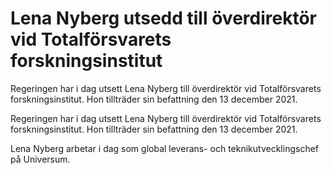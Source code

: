 # Lena Nyberg utsedd till överdirektör vid Totalförsvarets forskningsinstitut

Regeringen har i dag utsett Lena Nyberg till överdirektör vid Totalförsvarets forskningsinstitut. Hon tillträder sin befattning den 13 december 2021.



Regeringen har i dag utsett Lena Nyberg till överdirektör vid Totalförsvarets forskningsinstitut. Hon tillträder sin befattning den 13 december 2021.



Lena Nyberg arbetar i dag som global leverans- och teknikutvecklingschef på Universum.

